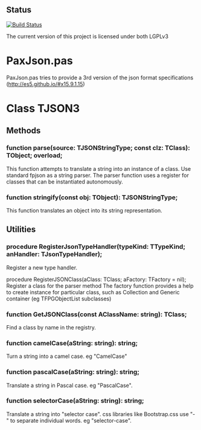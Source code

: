## Status
[![Build Status](https://travis-ci.org/paxtibi/paxjson.svg?branch=master)](https://travis-ci.org/paxtibi/paxjson)

The current version of this project is licensed under both LGPLv3

# PaxJson.pas
PaxJson.pas tries to provide a 3rd version of the json format specifications  (http://es5.github.io/#x15.9.1.15) 

# Class TJSON3
## Methods

### function parse(source: TJSONStringType; const clz: TClass): TObject; overload;

This function attempts to translate a string into an instance of a class. Use standard fpjson as a string parser. The parser function uses a register for classes that can be instantiated autonomously.

### function stringify(const obj: TObject): TJSONStringType;
This function translates an object into its string representation.

## Utilities

### procedure RegisterJsonTypeHandler(typeKind: TTypeKind; anHandler: TJsonTypeHandler);
Register a new type handler.

procedure RegisterJSONClass(aClass: TClass; aFactory: TFactory = nil);
Register a class for the parser method
The factory function provides a help to create instance for particular class, such as Collection and Generic container (eg TFPGObjectList subclasses)

### function GetJSONClass(const AClassName: string): TClass;
Find a class by name in the registry.

### function camelCase(aString: string): string;
Turn a string into a camel case. eg "CamelCase"

### function pascalCase(aString: string): string;
Translate a string in Pascal case. eg "PascalCase".

### function selectorCase(aString: string): string;   
Translate a string into "selector case". css libraries like Bootstrap.css use "-" to separate individual words. eg "selector-case".
